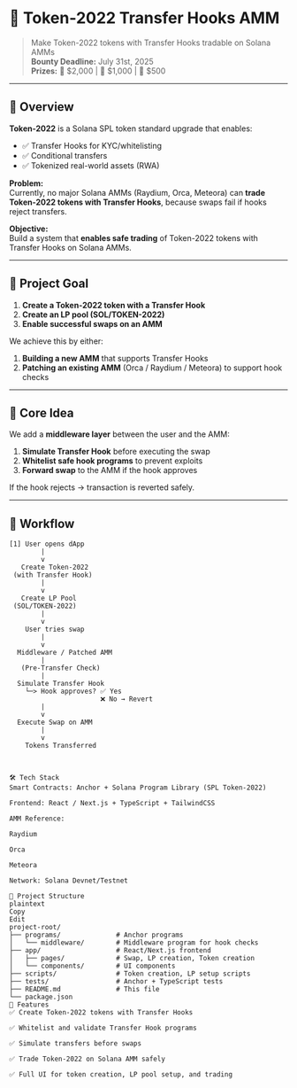 # 🧩 Token-2022 Transfer Hooks AMM

> Make Token-2022 tokens with Transfer Hooks tradable on Solana AMMs  
> **Bounty Deadline:** July 31st, 2025  
> **Prizes:** 🥇 $2,000 | 🥈 $1,000 | 🥉 $500

---

## 📖 Overview

**Token-2022** is a Solana SPL token standard upgrade that enables:

- ✅ Transfer Hooks for KYC/whitelisting  
- ✅ Conditional transfers  
- ✅ Tokenized real-world assets (RWA)  

**Problem:**  
Currently, no major Solana AMMs (Raydium, Orca, Meteora) can **trade Token-2022 tokens with Transfer Hooks**, because swaps fail if hooks reject transfers.

**Objective:**  
Build a system that **enables safe trading** of Token-2022 tokens with Transfer Hooks on Solana AMMs.

---

## 🎯 Project Goal

1. **Create a Token-2022 token with a Transfer Hook**
2. **Create an LP pool (SOL/TOKEN-2022)**
3. **Enable successful swaps on an AMM**

We achieve this by either:

1. **Building a new AMM** that supports Transfer Hooks  
2. **Patching an existing AMM** (Orca / Raydium / Meteora) to support hook checks

---

## 🧠 Core Idea

We add a **middleware layer** between the user and the AMM:

1. **Simulate Transfer Hook** before executing the swap  
2. **Whitelist safe hook programs** to prevent exploits  
3. **Forward swap** to the AMM if the hook approves

If the hook rejects → transaction is reverted safely.

---

## 🔄 Workflow

```plaintext
[1] User opens dApp
        |
        v
   Create Token-2022
 (with Transfer Hook)
        |
        v
   Create LP Pool
 (SOL/TOKEN-2022)
        |
        v
    User tries swap
        |
        v
  Middleware / Patched AMM
        |
   (Pre-Transfer Check)
        |
  Simulate Transfer Hook
    └─> Hook approves? ✅ Yes
                       ❌ No → Revert
        |
        v
  Execute Swap on AMM
        |
        v
    Tokens Transferred



🛠 Tech Stack
Smart Contracts: Anchor + Solana Program Library (SPL Token-2022)

Frontend: React / Next.js + TypeScript + TailwindCSS

AMM Reference:

Raydium

Orca

Meteora

Network: Solana Devnet/Testnet

📂 Project Structure
plaintext
Copy
Edit
project-root/
├── programs/              # Anchor programs
│   └── middleware/        # Middleware program for hook checks
├── app/                   # React/Next.js frontend
│   ├── pages/             # Swap, LP creation, Token creation
│   └── components/        # UI components
├── scripts/               # Token creation, LP setup scripts
├── tests/                 # Anchor + TypeScript tests
├── README.md              # This file
└── package.json
🚀 Features
✅ Create Token‑2022 tokens with Transfer Hooks

✅ Whitelist and validate Transfer Hook programs

✅ Simulate transfers before swaps

✅ Trade Token‑2022 on Solana AMM safely

✅ Full UI for token creation, LP pool setup, and trading

